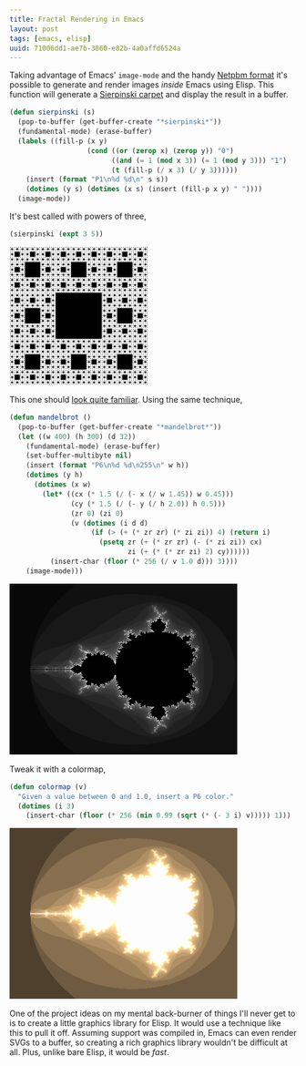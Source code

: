 ```yaml
---
title: Fractal Rendering in Emacs
layout: post
tags: [emacs, elisp]
uuid: 71006dd1-ae7b-3860-e82b-4a0affd6524a
---
```


Taking advantage of Emacs' `image-mode` and the handy
[Netpbm format](http://en.wikipedia.org/wiki/Netpbm_format) it's
possible to generate and render images *inside* Emacs using
Elisp. This function will generate a
[Sierpinski carpet](http://en.wikipedia.org/wiki/Sierpi%C5%84ski_carpet)
and display the result in a buffer.

~~~cl
(defun sierpinski (s)
  (pop-to-buffer (get-buffer-create "*sierpinski*"))
  (fundamental-mode) (erase-buffer)
  (labels ((fill-p (x y)
                   (cond ((or (zerop x) (zerop y)) "0")
                         ((and (= 1 (mod x 3)) (= 1 (mod y 3))) "1")
                         (t (fill-p (/ x 3) (/ y 3))))))
    (insert (format "P1\n%d %d\n" s s))
    (dotimes (y s) (dotimes (x s) (insert (fill-p x y) " "))))
  (image-mode))
~~~

It's best called with powers of three,

~~~cl
(sierpinski (expt 3 5))
~~~

[![](/img/fractal/sierpinski-thumb.png)](/img/fractal/sierpinski.png)

This one should [look quite familiar](/blog/2007/10/01/). Using the
same technique,

~~~cl
(defun mandelbrot ()
  (pop-to-buffer (get-buffer-create "*mandelbrot*"))
  (let ((w 400) (h 300) (d 32))
    (fundamental-mode) (erase-buffer)
    (set-buffer-multibyte nil)
    (insert (format "P6\n%d %d\n255\n" w h))
    (dotimes (y h)
      (dotimes (x w)
        (let* ((cx (* 1.5 (/ (- x (/ w 1.45)) w 0.45)))
               (cy (* 1.5 (/ (- y (/ h 2.0)) h 0.5)))
               (zr 0) (zi 0)
               (v (dotimes (i d d)
                    (if (> (+ (* zr zr) (* zi zi)) 4) (return i)
                      (psetq zr (+ (* zr zr) (- (* zi zi)) cx)
                             zi (+ (* (* zr zi) 2) cy))))))
          (insert-char (floor (* 256 (/ v 1.0 d))) 3))))
    (image-mode)))
~~~

![](/img/fractal/elisp-mandelbrot.png)

Tweak it with a colormap,

~~~cl
(defun colormap (v)
  "Given a value between 0 and 1.0, insert a P6 color."
  (dotimes (i 3)
    (insert-char (floor (* 256 (min 0.99 (sqrt (* (- 3 i) v))))) 1)))
~~~

![](/img/fractal/elisp-mandelbrot-color.png)

One of the project ideas on my mental back-burner of things I'll never
get to is to create a little graphics library for Elisp. It would use
a technique like this to pull it off. Assuming support was compiled
in, Emacs can even render SVGs to a buffer, so creating a rich
graphics library wouldn't be difficult at all. Plus, unlike bare
Elisp, it would be *fast*.
